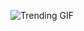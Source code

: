 ![Trending GIF](https://media0.giphy.com/media/v1.Y2lkPThiYjIxNzcyN2NwOTdrdmVzaHZzN2R3bGFtaWNid3k3N2Q2Z3htNnVrbWVwMXRiOCZlcD12MV9naWZzX3NlYXJjaCZjdD1n/rplvK3z0IzLqBxVJWk/giphy.gif)
